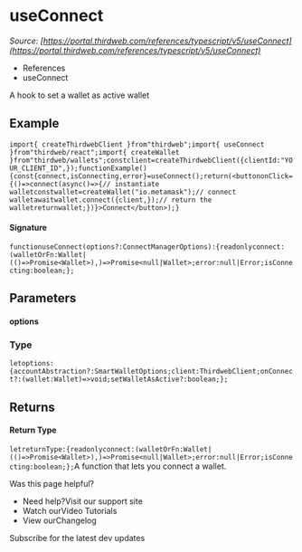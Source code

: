 # useConnect

*Source: [https://portal.thirdweb.com/references/typescript/v5/useConnect](https://portal.thirdweb.com/references/typescript/v5/useConnect)*

* References
* useConnect

A hook to set a wallet as active wallet

## Example

`import{ createThirdwebClient }from"thirdweb";import{ useConnect }from"thirdweb/react";import{ createWallet }from"thirdweb/wallets";constclient=createThirdwebClient({clientId:"YOUR_CLIENT_ID",});functionExample() {const{connect,isConnecting,error}=useConnect();return(<buttononClick={()=>connect(async()=>{// instantiate walletconstwallet=createWallet("io.metamask");// connect walletawaitwallet.connect({client,});// return the walletreturnwallet;})}>Connect</button>);}`
#### Signature

`functionuseConnect(options?:ConnectManagerOptions):{readonlyconnect:(walletOrFn:Wallet|(()=>Promise<Wallet>),)=>Promise<null|Wallet>;error:null|Error;isConnecting:boolean;};`
## Parameters

#### options

### Type

`letoptions:{accountAbstraction?:SmartWalletOptions;client:ThirdwebClient;onConnect?:(wallet:Wallet)=>void;setWalletAsActive?:boolean;};`
## Returns

#### Return Type

`letreturnType:{readonlyconnect:(walletOrFn:Wallet|(()=>Promise<Wallet>),)=>Promise<null|Wallet>;error:null|Error;isConnecting:boolean;};`A function that lets you connect a wallet.

Was this page helpful?

* Need help?Visit our support site
* Watch ourVideo Tutorials
* View ourChangelog

Subscribe for the latest dev updates


